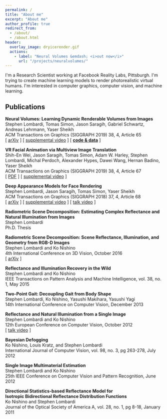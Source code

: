 ```yaml
---
permalink: /
title: "About me"
excerpt: "About me"
author_profile: true
redirect_from: 
  - /about/
  - /about.html
header:
  overlay_image: dryicerender.gif
  actions:
    - label: "Neural Volumes &emdash; <i>out now</i>"
      url: "/projects/neuralvolumes/"
---
```




I'm a Research Scientist working at Facebook Reality Labs, Pittsburgh. I'm trying to create machine learning models to render photorealistic virtual humans. I'm interested in computer graphics, computer vision, and machine learning.

## Publications

**Neural Volumes: Learning Dynamic Renderable Volumes from Images**  
Stephen Lombardi, Tomas Simon, Jason Saragih, Gabriel Schwartz, Andreas Lehrmann, Yaser Sheikh  
ACM Transactions on Graphics (SIGGRAPH 2019) 38, 4, Article 65  
[ [arXiv](https://arxiv.org/abs/1906.07751) ] [ [supplemental video](https://research.fb.com/publications/neural-volumes-learning-dynamic-renderable-volumes-from-images/) ] [ **[code & data](https://github.com/facebookresearch/neuralvolumes)** ]  

**VR Facial Animation via Multiview Image Translation**  
Shih-En Wei, Jason Saragih, Tomas Simon, Adam W. Harley, Stephen Lombardi, Michal Perdoch, Alexander Hypes, Dawei Wang, Hernan Badino, Yaser Sheikh  
ACM Transactions on Graphics (SIGGRAPH 2019) 38, 4, Article 67  
[ [PDF](https://research.fb.com/publications/vr-facial-animation-via-multiview-image-translation/) ] [ [supplemental video](https://research.fb.com/publications/vr-facial-animation-via-multiview-image-translation/) ]  

**Deep Appearance Models for Face Rendering**  
Stephen Lombardi, Jason Saragih, Tomas Simon, Yaser Sheikh  
ACM Transactions on Graphics (SIGGRAPH 2018) 37, 4, Article 68  
[ [arXiv](https://arxiv.org/abs/1808.00362) ] [ [supplemental video](https://research.fb.com/publications/deep-appearance-models-for-face-rendering/) ] [ [talk video](https://www.youtube.com/watch?v=3IZ2KGH1lR0) ]  

**Radiometric Scene Decomposition: Estimating Complex Reflectance and Natural Illumination from Images**  
Stephen Lombardi  
Ph.D. Thesis  

**Radiometric Scene Decomposition: Scene Reflectance, Illumination, and Geometry from RGB-D Images**  
Stephen Lombardi and Ko Nishino  
4th International Conference on 3D Vision, October 2016  
[ [arXiv](https://arxiv.org/abs/1604.01354) ]  

**Reflectance and Illumination Recovery in the Wild**  
Stephen Lombardi and Ko Nishino  
IEEE Transactions on Pattern Analysis and Machine Intelligence, vol. 38, no. 1, May 2015  

**Two-Point Gait: Decoupling Gait from Body Shape**  
Stephen Lombardi, Ko Nishino, Yasushi Makihara, Yasushi Yagi  
14th International Conference on Computer Vision, December 2013  

**Reflectance and Natural Illumination from a Single Image**  
Stephen Lombardi and Ko Nishino  
12th European Conference on Computer Vision, October 2012  
[ [talk video](http://videolectures.net/eccv2012_lombardi_image/) ]  

**Bayesian Defogging**  
Ko Nishino, Louis Kratz, and Stephen Lombardi  
International Journal of Computer Vision, vol. 98, no. 3, pg 263-278, July 2012  

**Single Image Multimaterial Estimation**  
Stephen Lombardi and Ko Nishino  
25th IEEE Conference on Computer Vision and Pattern Recognition, June 2012  

**Directional Statistics-based Reflectance Model for  
Isotropic Bidirectional Reflectance Distribution Functions**  
Ko Nishino and Stephen Lombardi  
Journal of the Optical Society of America A, vol. 28, no. 1, pg 8-18, January 2011  
